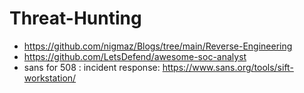 # Threat-Hunting

- https://github.com/nigmaz/Blogs/tree/main/Reverse-Engineering
- https://github.com/LetsDefend/awesome-soc-analyst
- sans for 508 : incident response: https://www.sans.org/tools/sift-workstation/

